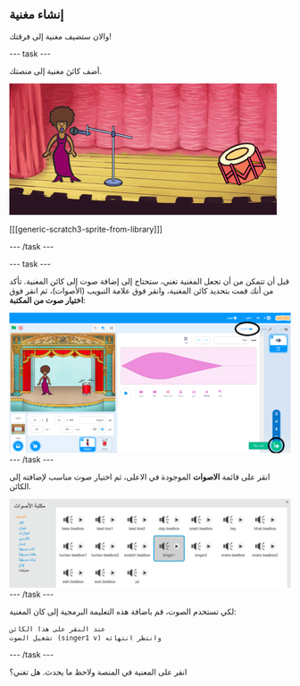 ## إنشاء مغنية

والان ستضيف مغنية إلى فرقتك!

\--- task \---

أضف كائنَ مغنية إلى منصتك.

![لقطة الشاشة](images/band-singer-mic.png)

[[[generic-scratch3-sprite-from-library]]]

\--- /task \---

\--- task \---

قبل أن تتمكن من أن تجعل المغنية تغني، ستحتاج إلى إضافة صوت إلى كائن المغنية. تأكد من أنك قمت بتحديد كائن المغنية، وانقر فوق علامة التبويب (الأصوات)، ثم انقر فوق **اختيار صوت من المكتبة**:

![لقطة الشاشة](images/band-import-sound-annotated.png) \--- /task \---

انقر على قائمة **الاصوات** الموجودة في الاعلى، ثم اختيار صوت مناسب لإضافته إلى الكائن.

![لقطة الشاشة](images/band-choose-sound.png) \--- /task \---

لكي تستخدم الصوت، قم باضافة هذه التعليمة البرمجية إلى كان المغنية:

```blocks3
عند النقر على هذا الكائن
تشغيل الصوت (singer1 v) وانتظر انتهائه
```

\--- /task \---

انقر على المعنية في المنصة ولاحظ ما يحدث. هل تغني؟